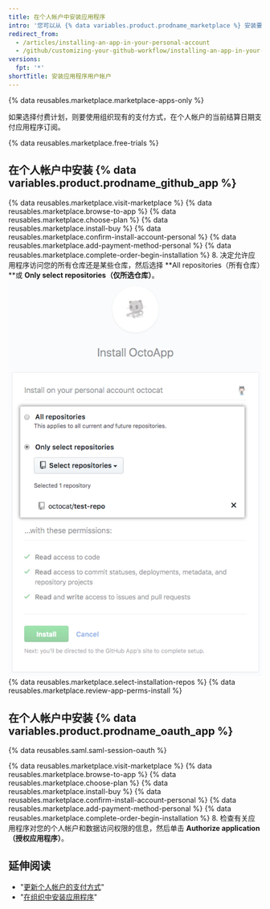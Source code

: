 ```yaml
---
title: 在个人帐户中安装应用程序
intro: '您可以从 {% data variables.product.prodname_marketplace %} 安装要在个人帐户中使用的应用程序。'
redirect_from:
  - /articles/installing-an-app-in-your-personal-account
  - /github/customizing-your-github-workflow/installing-an-app-in-your-personal-account
versions:
  fpt: '*'
shortTitle: 安装应用程序用户帐户
---
```


{% data reusables.marketplace.marketplace-apps-only %}

如果选择付费计划，则要使用组织现有的支付方式，在个人帐户的当前结算日期支付应用程序订阅。

{% data reusables.marketplace.free-trials %}

## 在个人帐户中安装 {% data variables.product.prodname_github_app %}

{% data reusables.marketplace.visit-marketplace %}
{% data reusables.marketplace.browse-to-app %}
{% data reusables.marketplace.choose-plan %}
{% data reusables.marketplace.install-buy %}
{% data reusables.marketplace.confirm-install-account-personal %}
{% data reusables.marketplace.add-payment-method-personal %}
{% data reusables.marketplace.complete-order-begin-installation %}
8. 决定允许应用程序访问您的所有仓库还是某些仓库，然后选择 **All repositories（所有仓库）**或 **Only select repositories（仅所选仓库）**。 ![用于在所有仓库或某些仓库上安装应用程序的选项单选按钮](/assets/images/help/marketplace/marketplace-choose-repo-install-option.png)
{% data reusables.marketplace.select-installation-repos %}
{% data reusables.marketplace.review-app-perms-install %}

## 在个人帐户中安装 {% data variables.product.prodname_oauth_app %}

{% data reusables.saml.saml-session-oauth %}

{% data reusables.marketplace.visit-marketplace %}
{% data reusables.marketplace.browse-to-app %}
{% data reusables.marketplace.choose-plan %}
{% data reusables.marketplace.install-buy %}
{% data reusables.marketplace.confirm-install-account-personal %}
{% data reusables.marketplace.add-payment-method-personal %}
{% data reusables.marketplace.complete-order-begin-installation %}
8. 检查有关应用程序对您的个人帐户和数据访问权限的信息，然后单击 **Authorize application（授权应用程序）**。

## 延伸阅读

- "[更新个人帐户的支付方式](/articles/updating-your-personal-account-s-payment-method)"
- "[在组织中安装应用程序](/articles/installing-an-app-in-your-organization)"
